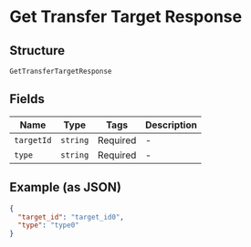 
# Get Transfer Target Response

## Structure

`GetTransferTargetResponse`

## Fields

| Name | Type | Tags | Description |
|  --- | --- | --- | --- |
| `targetId` | `string` | Required | - |
| `type` | `string` | Required | - |

## Example (as JSON)

```json
{
  "target_id": "target_id0",
  "type": "type0"
}
```


